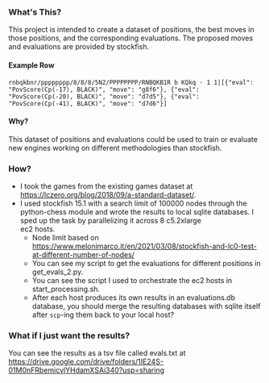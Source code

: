 ### What's This?

This project is intended to create a dataset of positions, the best moves in those positions,
and the corresponding evaluations. The proposed moves and evaluations are provided by stockfish.

#### Example Row
```
rnbqkbnr/pppppppp/8/8/8/5N2/PPPPPPPP/RNBQKB1R b KQkq - 1 1|[{"eval": "PovScore(Cp(-17), BLACK)", "move": "g8f6"}, {"eval": "PovScore(Cp(-20), BLACK)", "move": "d7d5"}, {"eval": "PovScore(Cp(-41), BLACK)", "move": "d7d6"}]
```

#### Why?

This dataset of positions and evaluations could be used to train or evaluate new engines working
on different methodologies than stockfish.

### How?

* I took the games from the existing games dataset at https://lczero.org/blog/2018/09/a-standard-dataset/. 
* I used stockfish 15.1 with a search limit of 100000 nodes through the python-chess module and 
wrote the results to local sqlite databases. I sped up the task by parallelizing it across 8 c5.2xlarge  
ec2 hosts.
  * Node limit based on https://www.melonimarco.it/en/2021/03/08/stockfish-and-lc0-test-at-different-number-of-nodes/
  * You can see my script to get the evaluations for different positions in get_evals_2.py.
  * You can see the script I used to orchestrate the ec2 hosts in start_processing.sh.
  * After each host produces its own results in an evaluations.db database, you should merge the
resulting databases with sqlite itself after `scp`-ing them back to your local host?

### What if I just want the results?
You can see the results as a tsv file called evals.txt at https://drive.google.com/drive/folders/1IE24S-01M0nFRbemicvlYHdamXSAi340?usp=sharing

